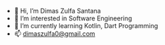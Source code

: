 - 👋 Hi, I’m Dimas Zulfa Santana
- 👀 I’m interested in Software Engineering
- 🌱 I’m currently learning Kotlin, Dart Programming
- 📫 dimaszulfa0@gmail.com

<!---
dimaszulfa/dimaszulfa is a ✨ special ✨ repository because its `README.md` (this file) appears on your GitHub profile.
You can click the Preview link to take a look at your changes.
--->
